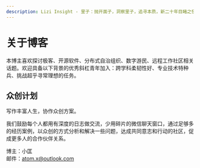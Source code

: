 ```yaml
---
description: Lizi Insight - 里子：抛开面子，洞察里子，追寻本质，新二十年目睹之怪现状。
---
```


# 关于博客

本博主喜欢探讨极客、开源软件、分布式自治组织、数字游民、远程工作社区相关话题。欢迎具备以下背景的优秀斜杠青年加入：跨学科柔韧性好、专业技术特种兵、挑战超乎寻常理想的任务。

## 众创计划 <a id="chuang-zuo-ji-hua"></a>

写作丰富人生，协作众创方案。

我们鼓励每个人都用有深度的日志做交流，少用碎片的微信聊天窗口，通过足够多的经历案例，以众创的方式分析和解决一些问题，达成共同意志和行动的社区，促成更多人的合作伙伴关系。

博主：小匡  
邮件：atom.x@outlook.com



